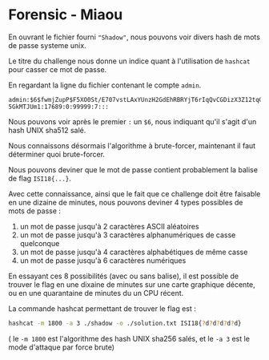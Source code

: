 # Forensic - Miaou
En ouvrant le fichier fourni `"Shadow"`, nous pouvons voir divers hash de mots de passe systeme unix.

Le titre du challenge nous donne un indice quant à l'utilisation de `hashcat` pour casser ce mot de passe.

En regardant la ligne du fichier contenant le compte `admin`.

```
admin:$6$fwmjZupP$F5XO0St/E707vstLAxYUnzH2GdEhRBRYjT6rIqQvCGDizX3Z12tq0DeParRUYsSJPbFERuSgGk0e/
5GkMTJUm1:17689:0:99999:7:::
```

Nous pouvons voir après le premier `:` un `$6`, nous indiquant qu'il s'agit d'un hash UNIX sha512 salé.

Nous connaissons désormais l'algorithme à brute-forcer, maintenant il faut déterminer quoi brute-forcer.

Nous pouvons deviner que le mot de passe contient probablement la balise de flag `ISI18{...}`.

Avec cette connaissance, ainsi que le fait que ce challenge doit être faisable en une dizaine de minutes, nous pouvons deviner 4 types possibles de mots de passe : 

1. un mot de passe jusqu'à 2 caractères ASCII aléatoires
2. un mot de passe jusqu'à 3 caractères alphanumériques de casse quelconque
3. un mot de passe jusqu'à 4 caractères alphabétiques de même casse
4. un mot de passe jusqu'à 6 caractères numériques

En essayant ces 8 possibilités (avec ou sans balise), il est possible de trouver le flag en une dixaine de minutes sur une carte graphique décente, ou en une quarantaine de minutes du un CPU récent. 

La commande hashcat permettant de trouver le flag est :

```bash
hashcat -m 1800 -a 3 ./shadow -o ./solution.txt ISI18{?d?d?d?d?d}
```

( le `-m 1800` est l'algorithme des hash UNIX sha256 salés, et le `-a 3` est le mode d'attaque par force brute)